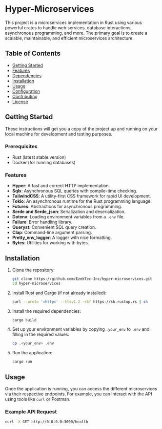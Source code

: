 # Hyper-Microservices

This project is a microservices implementation in Rust using various powerful crates to handle web services, database interactions, asynchronous programming, and more. The primary goal is to create a scalable, maintainable, and efficient microservices architecture.

## Table of Contents

- [Getting Started](#getting-started)
- [Features](#features)
- [Dependencies](#dependencies)
- [Installation](#installation)
- [Usage](#usage)
- [Configuration](#configuration)
- [Contributing](#contributing)
- [License](#license)

## Getting Started

These instructions will get you a copy of the project up and running on your local machine for development and testing purposes.

### Prerequisites

- Rust (latest stable version)
- Docker (for running databases)

### Features

- **Hyper**: A fast and correct HTTP implementation.
- **Sqlx**: Asynchronous SQL queries with compile-time checking.
- **TailwindCSS**: A utility-first CSS framework for rapid UI development.
- **Tokio**: An asynchronous runtime for the Rust programming language.
- **Futures**: Abstractions for asynchronous programming.
- **Serde and Serde_json**: Serialization and deserialization.
- **Dotenv**: Loading environment variables from a `.env` file.
- **Failure**: Error handling library.
- **Queryst**: Convenient SQL query creation.
- **Clap**: Command-line argument parsing.
- **Pretty_env_logger**: A logger with nice formatting.
- **Bytes**: Utilities for working with bytes.

## Installation

1. Clone the repository:
    ```sh
    git clone https://github.com/EzekTec-Inc/hyper-microservices.git
    cd hyper-microservices
    ```

2. Install Rust and Cargo (if not already installed):
    ```sh
    curl --proto '=https' --tlsv1.2 -sSf https://sh.rustup.rs | sh
    ```

3. Install the required dependencies:
    ```sh
    cargo build
    ```

4. Set up your environment variables by copying `.your_env` to `.env` and filling in the required values:
    ```sh
    cp .<your_env> .env
    ```

5. Run the application:
    ```sh
    cargo run
    ```

## Usage

Once the application is running, you can access the different microservices via their respective endpoints. For example, you can interact with the API using tools like `curl` or Postman.

### Example API Request

```sh
curl -X GET http://0.0.0.0:3000/health


